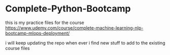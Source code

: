 # Complete-Python-Bootcamp

this is my practice files for the course https://www.udemy.com/course/complete-machine-learning-nlp-bootcamp-mlops-deployment/

i will keep updating the repo when ever i find new stuff to add to the existing course files
